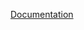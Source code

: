 [Documentation](https://docs.fluxninja.com/reference/policies/bundled-blueprints/policies/auto-scaling/pod-auto-scaler.md)
